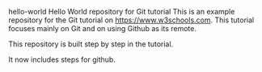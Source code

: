 hello-world
Hello World repository for Git tutorial
This is an example repository for the Git tutorial on https://www.w3schools.com.
This tutorial focuses mainly on Git and on using Github as its remote.

This repository is built step by step in the tutorial.

It now includes steps for github.
